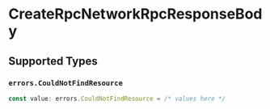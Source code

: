 # CreateRpcNetworkRpcResponseBody


## Supported Types

### `errors.CouldNotFindResource`

```typescript
const value: errors.CouldNotFindResource = /* values here */
```

